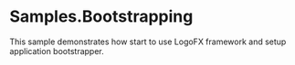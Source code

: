 # Samples.Bootstrapping

This sample demonstrates how start to use LogoFX framework and setup application bootstrapper.
